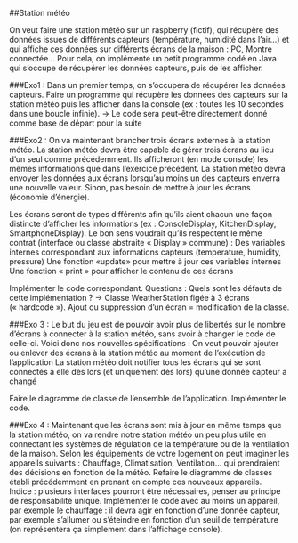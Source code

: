 ##Station météo

On veut faire une station météo sur un raspberry (fictif), qui récupère des données issues de différents capteurs (température, humidité dans l’air…) et qui affiche ces données sur différents écrans de la maison : PC, Montre connectée…
Pour cela, on implémente un petit programme codé en Java qui s’occupe de récupérer les données capteurs, puis de les afficher.

###Exo1 :
Dans un premier temps, on s’occupera de récupérer les données capteurs.
Faire un programme qui récupère les données des capteurs sur la station météo puis les afficher dans la console (ex : toutes les 10 secondes dans une boucle infinie).
→ Le code sera peut-être directement donné comme base de départ pour la suite

###Exo2 :
On va maintenant brancher trois écrans externes à la station météo. La station météo devra être capable de gérer trois écrans au lieu d’un seul comme précédemment. Ils afficheront (en mode console) les mêmes informations que dans l’exercice précédent. La station météo devra envoyer les données aux écrans lorsqu’au moins un des capteurs enverra une nouvelle valeur. Sinon, pas besoin de mettre à jour les écrans (économie d’énergie).

Les écrans seront de types différents afin qu’ils aient chacun une façon distincte d’afficher les informations (ex : ConsoleDisplay, KitchenDisplay, SmartphoneDisplay). Le bon sens voudrait qu’ils respectent le même contrat (interface ou classe abstraite  « Display » commune) :
Des variables internes correspondant aux informations capteurs (temperature, humidity, pressure)
Une fonction «update» pour mettre à jour ces variables internes
Une fonction « print » pour afficher le contenu de ces écrans

Implémenter le code correspondant.
Questions : Quels sont les défauts de cette implémentation ?
→ Classe WeatherStation figée à 3 écrans (« hardcodé »). Ajout ou suppression d’un écran = modification de la classe.

###Exo 3 :
Le but du jeu est de pouvoir avoir plus de libertés sur le nombre d’écrans à connecter à la station météo, sans avoir à changer le code de celle-ci.
Voici donc nos nouvelles spécifications :
On veut pouvoir ajouter ou enlever des écrans à la station météo au moment de l’exécution de l’application
La station météo doit notifier tous les écrans qui se sont connectés à elle dès lors (et uniquement dès lors) qu’une donnée capteur a changé

Faire le diagramme de classe de l’ensemble de l’application.
Implémenter le code.

###Exo 4 :
Maintenant que les écrans sont mis à jour en même temps que la station météo, on va rendre notre station météo un peu plus utile en connectant les systèmes de régulation de la température ou de la ventilation de la maison. Selon les équipements de votre logement on peut imaginer les appareils suivants : Chauffage, Climatisation, Ventilation… qui prendraient des décisions en fonction de la météo.
Refaire le diagramme de classes établi précédemment en prenant en compte ces nouveaux appareils.
Indice : plusieurs interfaces pourront être nécessaires, penser au principe de responsabilité unique.
Implémenter le code avec au moins un appareil, par exemple le chauffage : il devra agir en fonction d’une donnée capteur, par exemple s’allumer ou s’éteindre en fonction d’un seuil de température (on représentera ça simplement dans l’affichage console).

